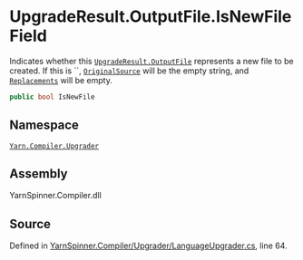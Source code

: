 # UpgradeResult.OutputFile.IsNewFile Field

Indicates whether this [`UpgradeResult.OutputFile`](/api/csharp/yarn.compiler.upgrader/upgraderesult.outputfile.md) represents
a new file to be created. If this is ``, [`OriginalSource`](/api/csharp/yarn.compiler.upgrader/upgraderesult.outputfile.originalsource.md) will be the
empty string, and [`Replacements`](/api/csharp/yarn.compiler.upgrader/upgraderesult.outputfile.replacements.md) will be empty.


```csharp
public bool IsNewFile
```



## Namespace
[`Yarn.Compiler.Upgrader`](/api/csharp/yarn.compiler.upgrader/README.md)

## Assembly
YarnSpinner.Compiler.dll

## Source
Defined in [YarnSpinner.Compiler/Upgrader/LanguageUpgrader.cs](https://github.com/YarnSpinnerTool/YarnSpinner//blob/develop/YarnSpinner.Compiler/Upgrader/LanguageUpgrader.cs#L64), line 64.
